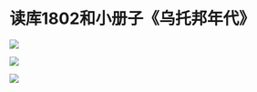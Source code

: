 


# 读库1802和小册子《乌托邦年代》

![](http://7xoc51.com1.z0.glb.clouddn.com/DUKU3.jpg)


![](http://7xoc51.com1.z0.glb.clouddn.com/DUKU1.jpg)


![](http://7xoc51.com1.z0.glb.clouddn.com/DUKU2.jpg)
